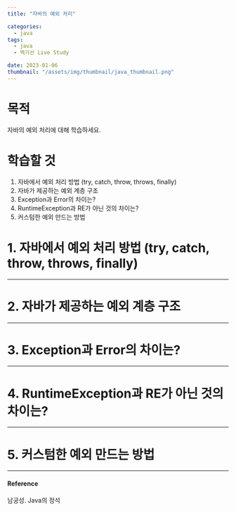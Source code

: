 ```yaml
---
title: "자바의 예외 처리"

categories:
  - java
tags:
  - java
  - 백기선 Live Study

date: 2023-01-06
thumbnail: "/assets/img/thumbnail/java_thumbnail.png"
---
```


# 목적

자바의 예외 처리에 대해 학습하세요.


# 학습할 것

1. 자바에서 예외 처리 방법 (try, catch, throw, throws, finally)
2. 자바가 제공하는 예외 계층 구조
3. Exception과 Error의 차이는?
4. RuntimeException과 RE가 아닌 것의 차이는?
5. 커스텀한 예외 만드는 방법




# 1. 자바에서 예외 처리 방법 (try, catch, throw, throws, finally)

---




# 2. 자바가 제공하는 예외 계층 구조

---


# 3. Exception과 Error의 차이는?

---

# 4. RuntimeException과 RE가 아닌 것의 차이는?

---

# 5. 커스텀한 예외 만드는 방법

---

#### Reference


남궁성. Java의 정석
